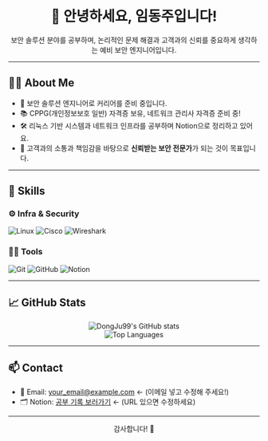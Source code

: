 <h1 align="center">👋 안녕하세요, 임동주입니다!</h1>

<p align="center">
  보안 솔루션 분야를 공부하며, 논리적인 문제 해결과 고객과의 신뢰를 중요하게 생각하는 예비 보안 엔지니어입니다.
</p>

---

## 🧑‍💻 About Me
- 🔐 보안 솔루션 엔지니어로 커리어를 준비 중입니다.
- 📚 CPPG(개인정보보호 일반) 자격증 보유, 네트워크 관리사 자격증 준비 중!
- 🛠️ 리눅스 기반 시스템과 네트워크 인프라를 공부하며 Notion으로 정리하고 있어요.
- 🎯 고객과의 소통과 책임감을 바탕으로 **신뢰받는 보안 전문가**가 되는 것이 목표입니다.

---

## 🧰 Skills

### ⚙️ Infra & Security
![Linux](https://img.shields.io/badge/Linux-FCC624?style=flat&logo=linux&logoColor=black)
![Cisco](https://img.shields.io/badge/Cisco-1BA0D7?style=flat&logo=cisco&logoColor=white)
![Wireshark](https://img.shields.io/badge/Wireshark-1679A7?style=flat&logo=wireshark&logoColor=white)

### 🧑‍💻 Tools
![Git](https://img.shields.io/badge/Git-F05032?style=flat&logo=git&logoColor=white)
![GitHub](https://img.shields.io/badge/GitHub-181717?style=flat&logo=github&logoColor=white)
![Notion](https://img.shields.io/badge/Notion-000000?style=flat&logo=notion&logoColor=white)

---

## 📈 GitHub Stats
<p align="center">
  <img src="https://github-readme-stats.vercel.app/api?username=DongJu99&show_icons=true&theme=tokyonight" alt="DongJu99's GitHub stats" />
  <br />
  <img src="https://github-readme-stats.vercel.app/api/top-langs/?username=DongJu99&layout=compact&theme=tokyonight" alt="Top Languages" />
</p>

---

## 📫 Contact
- 📧 Email: <your_email@example.com>  ← (이메일 넣고 수정해 주세요!)
- 🗂️ Notion: [공부 기록 보러가기](https://www.notion.so) ← (URL 있으면 수정하세요)

---

<p align="center">
  감사합니다! 🙌  
</p>
